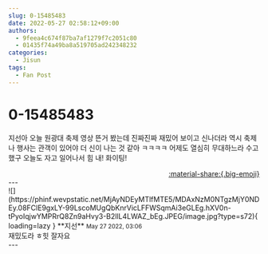 ```yaml
---
slug: 0-15485483
date: 2022-05-27 02:58:12+09:00
authors:
  - 9feea4c674f87ba7af1279f7c2051c80
  - 01435f74a49ba8a519705ad242348232
categories:
  - Jisun
tags:
  - Fan Post
---
```


# 0-15485483

<div class="post-container" markdown="1">
<div class="content-container md-sidebar__scrollwrap" markdown="1">

지선아 오늘 원광대 축제 영상 뜬거 봤는데 진짜진짜 재밌어 보이고 신나더라 역시 축제나 행사는 관객이 있어야 더 신이 나는 것 같아 ㅋㅋㅋㅋ 어제도 열심히 무대하느라 수고했구 오늘도 자고 일어나서 힘 내! 화이팅!

</div>
</div>

<div style="text-align: right;" markdown="1">
<a href="https://weverse.io/fromis9/fanpost/0-15485483" style="text-align: right;">:material-share:{.big-emoji}</a>
</div>
---

<div class="comments-container md-sidebar__scrollwrap" markdown="1">
<div class="comment" markdown="1">
<div class='id-container' markdown="1">
![](https://phinf.wevpstatic.net/MjAyNDEyMTlfMTE5/MDAxNzM0NTgzMjY0NDEy.08FClE9gxLY-99LscoMUgQbKnrVicLFFWSqmAi3eGLEg.hXV0n-tPyoIqjwYMPRrQ8Zn9aHvy3-B2llL4LWAZ_bEg.JPEG/image.jpg?type=s72){ loading=lazy }
**<span class="artist">지선</span>** <small>May 27 2022, 03:06</small><br>
</div>
<div class='comment-body' markdown="1">
재밌도라 ㅎ힛 잘자요
</div>
</div>
</div>
---
